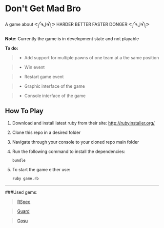 Don't Get Mad Bro
==============

A game about ᕙ༼ຈلຈ༽ᕗ HARDER BETTER FASTER DONGER ᕙ༼ຈلຈ༽ᕗ

**Note:** Currently the game is in development state and not playable

**To do:**
> * Add support for multiple pawns of one team at a the same position

> * Win event

> * Restart game event

> * Graphic interface of the game

> * Console interface of the game

## How To Play

1. Download and install latest ruby from their site:
	http://rubyinstaller.org/

2. Clone this repo in a desired folder

3. Navigate through your console to your cloned repo main folder

4. Run the following command to install the dependencies:
	```
	bundle
	```
5. To start the game either use:

	```
	ruby game.rb
	```

---

###Used gems:

> [RSpec](https://github.com/rspec/rspec)

> [Guard](https://github.com/guard/guard)

> [Gosu](http://www.libgosu.org/)
